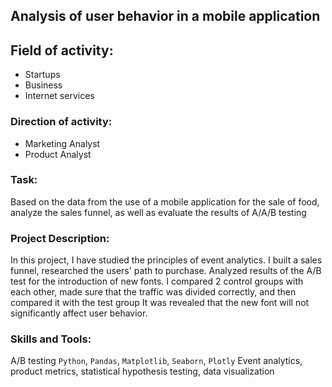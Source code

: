 ## Analysis of user behavior in a mobile application


## Field of activity:
- Startups
- Business
- Internet services

### Direction of activity:
- Marketing Analyst
- Product Analyst

### Task:
Based on the data from the use of a mobile application for the sale of food, analyze the sales funnel, as well as evaluate the results of A/A/B testing 

### Project Description:
In this project, I have studied the principles of event analytics. I built
a sales funnel, researched the users' path to purchase. Analyzed
results of the A/B test for the introduction of new fonts. I compared 2 control groups with each
other, made sure that the traffic was divided correctly, and then compared it with the test group
It was revealed that the new font will not significantly affect user behavior.

### Skills and Tools:
A/B testing
`Python`, `Pandas`, `Matplotlib`, `Seaborn`, `Plotly`
Event analytics, product metrics, statistical hypothesis testing, data visualization